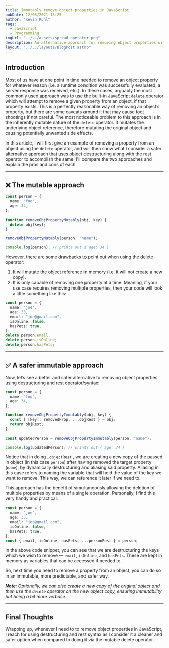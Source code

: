 ```yaml
---
title: Immutably remove object properties in JavaScript
pubDate: 12/05/2021 13:25
author: "Kevin Ruhl"
tags:
  - JavaScript
  - Programming
imgUrl: "../../assets/spread_operator.png"
description: An alternative approach for removing object properties without the use of the delete operator.
layout: "../../layouts/BlogPost.astro"
---
```


## Introduction

Most of us have at one point in time needed to remove an object property for whatever reason (i.e. a runtime condition was successfully evaluated, a server response was received, etc.). In these cases, arguably the most commonly used approach was to use the built-in JavaScript `delete` operator which will attempt to remove a given property from an object, if that property exists. This is a perfectly reasonable way of removing an object’s property, but there are some caveats around it that may cause foot shootings if not careful. The most noticeable problem to this approach is in the inherently mutable nature of the `delete` operator. It mutates the underlying object reference, therefore mutating the original object and causing potentially unwanted side effects.

In this article, I will first give an example of removing a property from an object using the `delete` operator, and will then show what I consider a safer alternative approach that uses object destructuring along with the rest operator to accomplish the same. I'll compare the two approaches and explain the pros and cons of each.

---

## ❌ The mutable approach

```typescript
const person = {
  name: "foo",
  age: 34,
};

function removeObjPropertyMutably(obj, key) {
  delete obj[key];
}

removeObjPropertyMutably(person, "name");

console.log(person); // prints out { age: 34 }
```

However, there are some drawbacks to point out when using the delete operator:

1. It will mutate the object reference in memory (i.e. it will not create a new copy).
2. It is only capable of removing one property at a time. Meaning, if your use case requires removing multiple properties, then your code will look a little something like this:

```typescript
const person = {
  name: "joe",
  age: 33,
  email: "joe@gmail.com",
  isOnline: false,
  hasPets: true,
};
delete person.email;
delete person.isOnline;
delete person.hasPets;
```

---

## ✅ A safer immutable approach

Now, let’s see a better and safer alternative to removing object properties using destructuring and rest operator/syntax:

```typescript
const person = {
  name: "foo",
  age: 34,
};

function removeObjPropertyImmutably(obj, key) {
  const { [key]: removedProp, ...objRest } = obj;
  return objRest;
}

const updatedPerson = removeObjPropertyImmutably(person, "name");

console.log(updatedPerson); // prints out { age: 34 }
```

Notice that in doing `…objectRest` , we are creating a new copy of the passed in object (in this case `person`) after having removed the target property (`name`), by dynamically destructuring and aliasing said property. Aliasing in this case refers to naming the variable that will hold the value of the key we want to remove. This way, we can reference it later if we need to.

This approach has the benefit of simultaneously allowing the deletion of multiple properties by means of a single operation. Personally, I find this very handy and practical:

```typescript
const person = {
  name: "joe",
  age: 33,
  email: "joe@gmail.com",
  isOnline: false,
  hasPets: true,
};
const { email, isOnline, hasPets, ...personRest } = person;
```

In the above code snippet, you can see that we are destructuring the keys which we wish to remove — `email`, `isOnline`, and `hasPets`. These are kept in memory as variables that can be accessed if needed to.

So, next time you need to remove a property from an object, you can do so in an immutable, more predictable, and safer way.

_**Note**: Optionally, we can also create a new copy of the original object and then use the `delete` operator on the new object copy, ensuring immutability but being a bit more verbose._

---

## Final Thoughts

Wrapping up, whenever I need to to remove object properties in JavaScript, I reach for using destructuring and rest syntax as I consider it a cleaner and safer option when compared to doing it via the mutable delete operator.
